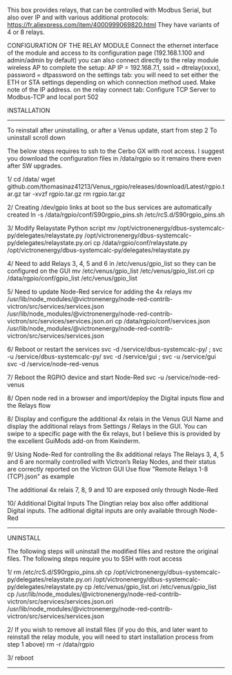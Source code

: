 This box provides relays, that can be controlled with Modbus Serial, but also over IP and with various additional protocols: https://fr.aliexpress.com/item/4000999069820.html They have variants of 4 or 8 relays.

CONFIGURATION OF THE RELAY MODULE
Connect the ethernet interface of the module and access to its configuration page (192.168.1.100 and admin/admin by default)
you can also connect directly to the relay module wireless AP to complete the setup: AP IP = 192.168.7.1, ssid = dtrelay(xxxx), password = dtpassword
on the settings tab: you will need to set either the ETH or STA settings depending on which connection method used. Make note of the IP address.
on the relay connect tab: Configure TCP Server to Modbus-TCP and local port 502

INSTALLATION
**********************************************************************************
To reinstall after uninstalling, or after a Venus update, start from step 2
To uninstall scroll down

The below steps requires to ssh to the Cerbo GX with root access.
I suggest you download the configuration files in /data/rgpio so it remains there even after SW upgrades.

1/
cd /data/
wget github.com/thomasinaz41213/Venus_rgpio/releases/download/Latest/rgpio.tar.gz
tar -xvzf rgpio.tar.gz
rm rgpio.tar.gz

2/ Creating /dev/gpio links at boot so the bus services are automatically created 
ln -s /data/rgpio/conf/S90rgpio_pins.sh /etc/rcS.d/S90rgpio_pins.sh


3/ Modify Relaystate Python script
mv /opt/victronenergy/dbus-systemcalc-py/delegates/relaystate.py /opt/victronenergy/dbus-systemcalc-py/delegates/relaystate.py.ori
cp /data/rgpio/conf/relaystate.py /opt/victronenergy/dbus-systemcalc-py/delegates/relaystate.py


4/ Need to add Relays 3, 4, 5 and 6 in /etc/venus/gpio_list so they can be configured on the GUI
mv /etc/venus/gpio_list /etc/venus/gpio_list.ori
cp /data/rgpio/conf/gpio_list  /etc/venus/gpio_list


5/ Need to update Node-Red service for adding the 4x relays
mv /usr/lib/node_modules/@victronenergy/node-red-contrib-victron/src/services/services.json /usr/lib/node_modules/@victronenergy/node-red-contrib-victron/src/services/services.json.ori
cp /data/rgpio/conf/services.json /usr/lib/node_modules/@victronenergy/node-red-contrib-victron/src/services/services.json


6/ Reboot or restart the services
svc -d /service/dbus-systemcalc-py/ ; svc -u /service/dbus-systemcalc-py/
svc -d /service/gui ; svc -u /service/gui
svc -d /service/node-red-venus


7/ Reboot the RGPIO device and start Node-Red
svc -u /service/node-red-venus


8/ Open node red in a browser and import/deploy the Digital inputs flow and the Relays flow


8/ Display and configure the additional 4x relais in the Venus GUI
Name and display the additional relays from Settings / Relays in the GUI.
You can swipe to a specific page with the 6x relays, but I believe this is provided by the excellent GuiMods add-on from Kwinderm.


9/ Using Node-Red for controlling the 8x additional relays
The Relays 3, 4, 5 and 6 are normally controlled with Victron’s Relay Nodes, and their status are correctly reported on the Victron GUI
Use flow "Remote Relays 1-8 (TCP).json" as example

The additional 4x relais 7, 8, 9 and 10 are exposed only through Node-Red

10/ Additional Digital Inputs
The Dingtian relay box also offer additional Digital inputs.
The aditional digital inputs are only available through Node-Red 



**********************************************************************
UNINSTALL

The following steps will uninstall the modified files and restore the original files.
The following steps require you to SSH with root access

1/
rm /etc/rcS.d/S90rgpio_pins.sh
cp /opt/victronenergy/dbus-systemcalc-py/delegates/relaystate.py.ori /opt/victronenergy/dbus-systemcalc-py/delegates/relaystate.py
cp /etc/venus/gpio_list.ori /etc/venus/gpio_list
cp /usr/lib/node_modules/@victronenergy/node-red-contrib-victron/src/services/services.json.ori /usr/lib/node_modules/@victronenergy/node-red-contrib-victron/src/services/services.json

2/ If you wish to remove all install files (if you do this, and later want to reinstall the relay module, you will need to start installation process from step 1 above)
rm -r /data/rgpio

3/
reboot


*********************************************************************
